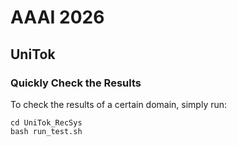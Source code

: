 # AAAI 2026 #
## UniTok ##

### Quickly Check the Results

To check the results of a certain domain, simply run:

```
cd UniTok_RecSys
bash run_test.sh
